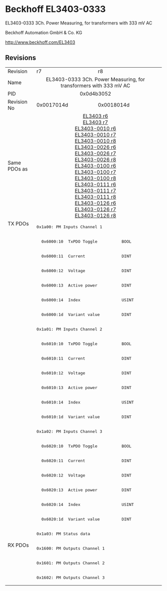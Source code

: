# Beckhoff EL3403-0333

EL3403-0333 3Ch. Power Measuring, for transformers with 333 mV AC

Beckhoff Automation GmbH & Co. KG

http://www.beckhoff.com/EL3403

## Revisions
<table>
<tr >
<td>Revision</td>
<td>r7</td>
<td>r8</td>
</tr>
<tr >
<td>Name</td>
<td colspan=2 align="center">EL3403-0333 3Ch. Power Measuring, for transformers with 333 mV AC</td>
</tr>
<tr >
<td>PID</td>
<td colspan=2 align="center">0x0d4b3052</td>
</tr>
<tr >
<td>Revision No</td>
<td>0x0017014d</td>
<td>0x0018014d</td>
</tr>
<tr >
<td>Same PDOs as</td>
<td colspan=2 align="center"><a href="EL3403">EL3403 r6</a><br/><a href="EL3403">EL3403 r7</a><br/><a href="EL3403-0010">EL3403-0010 r6</a><br/><a href="EL3403-0010">EL3403-0010 r7</a><br/><a href="EL3403-0010">EL3403-0010 r8</a><br/><a href="EL3403-0026">EL3403-0026 r6</a><br/><a href="EL3403-0026">EL3403-0026 r7</a><br/><a href="EL3403-0026">EL3403-0026 r8</a><br/><a href="EL3403-0100">EL3403-0100 r6</a><br/><a href="EL3403-0100">EL3403-0100 r7</a><br/><a href="EL3403-0100">EL3403-0100 r8</a><br/><a href="EL3403-0111">EL3403-0111 r6</a><br/><a href="EL3403-0111">EL3403-0111 r7</a><br/><a href="EL3403-0111">EL3403-0111 r8</a><br/><a href="EL3403-0126">EL3403-0126 r6</a><br/><a href="EL3403-0126">EL3403-0126 r7</a><br/><a href="EL3403-0126">EL3403-0126 r8</a></td>
</tr>
<tr class="txpdo pdosection">
<td rowspan=22 valign=top>TX PDOs</td>
<td colspan=2 align="left"><pre>0x1a00: PM Inputs Channel 1</pre></td>
<td></td>
</tr>
<tr class="txpdo">
<td colspan=2 align="left"><pre>  0x6000:10  TxPDO Toggle          BOOL</pre></td>
</tr>
<tr class="txpdo">
<td colspan=2 align="left"><pre>  0x6000:11  Current               DINT</pre></td>
</tr>
<tr class="txpdo">
<td colspan=2 align="left"><pre>  0x6000:12  Voltage               DINT</pre></td>
</tr>
<tr class="txpdo">
<td colspan=2 align="left"><pre>  0x6000:13  Active power          DINT</pre></td>
</tr>
<tr class="txpdo">
<td colspan=2 align="left"><pre>  0x6000:14  Index                 USINT</pre></td>
</tr>
<tr class="txpdo">
<td colspan=2 align="left"><pre>  0x6000:1d  Variant value         DINT</pre></td>
</tr>
<tr class="txpdo pdosection">
<td colspan=2 align="left"><pre>0x1a01: PM Inputs Channel 2</pre></td>
</tr>
<tr class="txpdo">
<td colspan=2 align="left"><pre>  0x6010:10  TxPDO Toggle          BOOL</pre></td>
</tr>
<tr class="txpdo">
<td colspan=2 align="left"><pre>  0x6010:11  Current               DINT</pre></td>
</tr>
<tr class="txpdo">
<td colspan=2 align="left"><pre>  0x6010:12  Voltage               DINT</pre></td>
</tr>
<tr class="txpdo">
<td colspan=2 align="left"><pre>  0x6010:13  Active power          DINT</pre></td>
</tr>
<tr class="txpdo">
<td colspan=2 align="left"><pre>  0x6010:14  Index                 USINT</pre></td>
</tr>
<tr class="txpdo">
<td colspan=2 align="left"><pre>  0x6010:1d  Variant value         DINT</pre></td>
</tr>
<tr class="txpdo pdosection">
<td colspan=2 align="left"><pre>0x1a02: PM Inputs Channel 3</pre></td>
</tr>
<tr class="txpdo">
<td colspan=2 align="left"><pre>  0x6020:10  TxPDO Toggle          BOOL</pre></td>
</tr>
<tr class="txpdo">
<td colspan=2 align="left"><pre>  0x6020:11  Current               DINT</pre></td>
</tr>
<tr class="txpdo">
<td colspan=2 align="left"><pre>  0x6020:12  Voltage               DINT</pre></td>
</tr>
<tr class="txpdo">
<td colspan=2 align="left"><pre>  0x6020:13  Active power          DINT</pre></td>
</tr>
<tr class="txpdo">
<td colspan=2 align="left"><pre>  0x6020:14  Index                 USINT</pre></td>
</tr>
<tr class="txpdo">
<td colspan=2 align="left"><pre>  0x6020:1d  Variant value         DINT</pre></td>
</tr>
<tr class="txpdo pdosection">
<td colspan=2 align="left"><pre>0x1a03: PM Status data</pre></td>
</tr>
<tr class="rxpdo pdosection">
<td rowspan=3 valign=top>RX PDOs</td>
<td colspan=2 align="left"><pre>0x1600: PM Outputs Channel 1</pre></td>
<td></td>
</tr>
<tr class="rxpdo pdosection">
<td colspan=2 align="left"><pre>0x1601: PM Outputs Channel 2</pre></td>
</tr>
<tr class="rxpdo pdosection">
<td colspan=2 align="left"><pre>0x1602: PM Outputs Channel 3</pre></td>
</tr>
</table>
